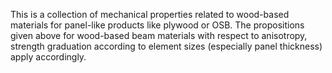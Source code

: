 ﻿This is a collection of mechanical properties related to wood-based materials for panel-like products like plywood or OSB. The propositions given above for wood-based beam materials with respect to anisotropy, strength graduation according to element sizes (especially panel thickness) apply accordingly.